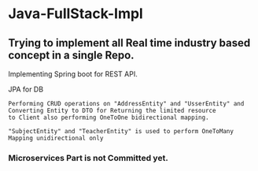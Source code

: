 # Java-FullStack-Impl
## Trying to implement all Real time industry based concept in a single Repo.

Implementing Spring boot for REST API.

JPA for DB 

```
Performing CRUD operations on "AddressEntity" and "UsserEntity" and Converting Entity to DTO for Returning the limited resource
to Client also performing OneToOne bidirectional mapping.

"SubjectEntity" and "TeacherEntity" is used to perform OneToMany Mapping unidirectional only
```
### Microservices Part is not Committed yet.
